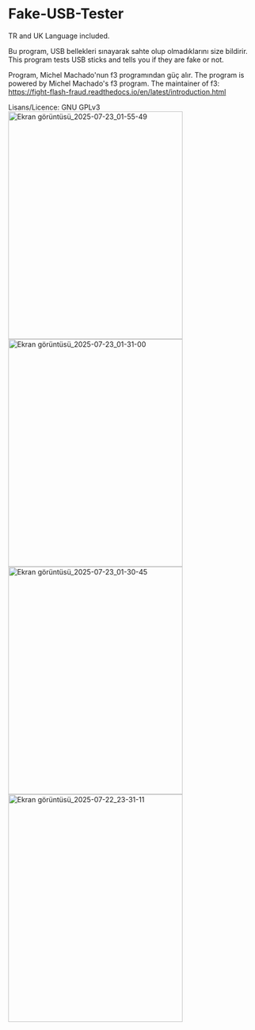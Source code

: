 # Fake-USB-Tester
TR and UK Language included.

Bu program, USB bellekleri sınayarak sahte olup olmadıklarını size bildirir. 
This program tests USB sticks and tells you if they are fake or not.

Program, Michel Machado'nun f3 programından güç alır. 
The program is powered by Michel Machado's f3 program. 
The maintainer of f3: https://fight-flash-fraud.readthedocs.io/en/latest/introduction.html

Lisans/Licence: GNU GPLv3
<img width="352" height="459" alt="Ekran görüntüsü_2025-07-23_01-55-49" src="https://github.com/user-attachments/assets/2d08e06f-d2f1-47d6-8534-e32fcba6e947" />
<img width="352" height="459" alt="Ekran görüntüsü_2025-07-23_01-31-00" src="https://github.com/user-attachments/assets/8cd77507-e2b6-4e50-8b81-4c170f0b83a3" />
<img width="352" height="459" alt="Ekran görüntüsü_2025-07-23_01-30-45" src="https://github.com/user-attachments/assets/77d957bf-4dc6-4cd5-b36f-9b3b1f529486" />
<img width="352" height="459" alt="Ekran görüntüsü_2025-07-22_23-31-11" src="https://github.com/user-attachments/assets/e431b7de-cd60-42a3-a592-9aa63186263e" />
